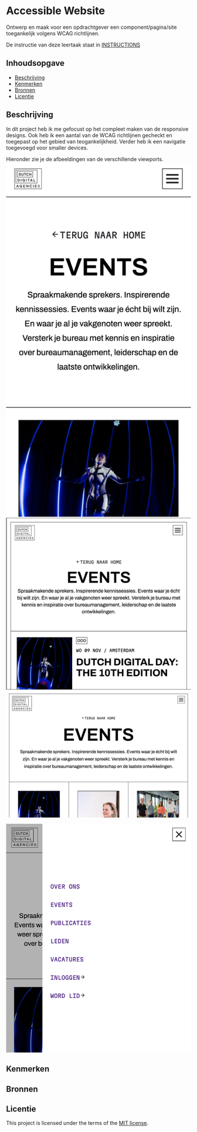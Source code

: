 # Accessible Website

Ontwerp en maak voor een opdrachtgever een component/pagina/site toegankelijk volgens WCAG richtlijnen.

De instructie van deze leertaak staat in [INSTRUCTIONS](https://github.com/fdnd-task/all-human-accessible-website/blob/main/docs/INSTRUCTIONS.md)

## Inhoudsopgave

  * [Beschrijving](#beschrijving)
  * [Kenmerken](#kenmerken)
  * [Bronnen](#bronnen)
  * [Licentie](#licentie)

## Beschrijving
In dit project heb ik me gefocust op het compleet maken van de responsive designs. Ook heb ik een aantal van de WCAG richtlijnen gecheckt en toegepast op het gebied van teogankelijkheid. Verder heb ik een navigatie toegevoegd voor smaller devices. 

Hieronder zie je de afbeeldingen van de verschillende viewports.
<img src=assets/smallest-viewport.png alt="">
<img src=assets/smaller-viewport(articles).png alt="">
<img src=assets/smaller-viewport(ham).png alt="">

<img src=assets/ham-menu-animatie.png alt="">


<!-- In de Beschrijving staat hoe je project er uit ziet, hoe het werkt en wat je er mee kan. -->
<!-- Voeg een mooie poster visual toe 📸 -->
<!-- Voeg een link toe naar Github Pages 🌐-->

## Kenmerken
<!-- Bij Kenmerken staat welke technieken zijn gebruikt en hoe. Wat is de HTML structuur? Wat zijn de belangrijkste dingen in CSS? Wat is er met Javascript gedaan en hoe? Misschien heb je een framwork of library gebruikt? -->

## Bronnen

## Licentie
This project is licensed under the terms of the [MIT license](./LICENSE).
